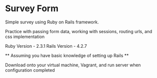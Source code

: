 # Survey Form

Simple survey using Ruby on Rails framework. 

Practice with passing form data, working with sessions, routing urls, and css implementation

Ruby Version - 2.3.1
Rails Version - 4.2.7

** Assuming you have basic knowledge of setting up Rails **

Download onto your virtual machine, Vagrant, and run server when configuration completed 
